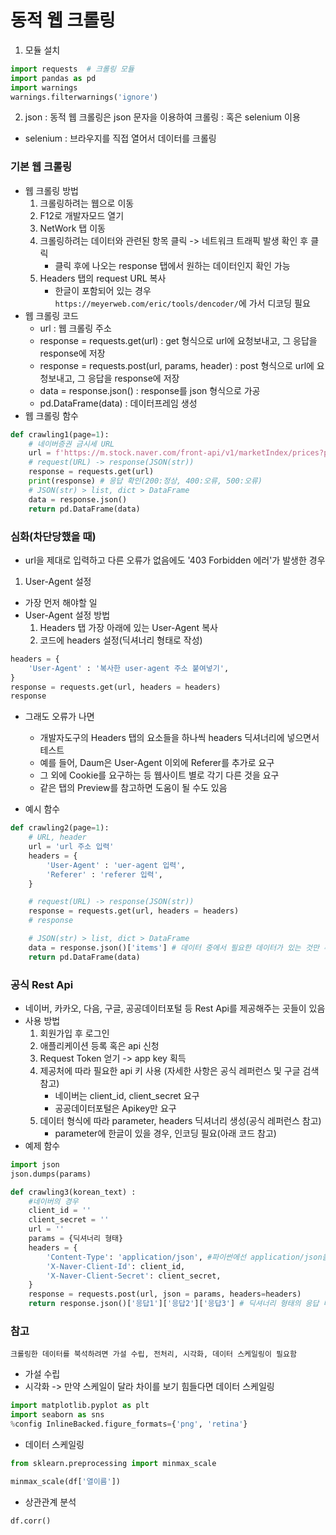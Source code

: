 # 동적 웹 크롤링

1. 모듈 설치
```python
import requests  # 크롤링 모듈
import pandas as pd
import warnings
warnings.filterwarnings('ignore')
```

2. json
 : 동적 웹 크롤링은 json 문자을 이용하여 크롤링
 : 혹은 selenium 이용
 * selenium : 브라우지를 직접 열어서 데이터를 크롤링

### 기본 웹 크롤링
* 웹 크롤링 방법
    1. 크롤링하려는 웹으로 이동
    2. F12로 개발자모드 열기
    3. NetWork 탭 이동
    4. 크롤링하려는 데이터와 관련된 항목 클릭 -> 네트워크 트래픽 발생 확인 후 클릭
        * 클릭 후에 나오는 response 탭에서 원하는 데이터인지 확인 가능
    5. Headers 탭의 request URL 복사
        * 한글이 포함되어 있는 경우 `https://meyerweb.com/eric/tools/dencoder/`에 가서 디코딩 필요
* 웹 크롤링 코드
    * url : 웹 크롤링 주소
    * response = requests.get(url) : get 형식으로 url에 요청보내고, 그 응답을 response에 저장
    * response = requests.post(url, params, header) : post 형식으로 url에 요청보내고, 그 응답을 response에 저장
    * data = response.json() : response를 json 형식으로 가공
    * pd.DataFrame(data) : 데이터프레임 생성
* 웹 크롤링 함수
```python
def crawling1(page=1): 
    # 네이버증권 금시세 URL 
    url = f'https://m.stock.naver.com/front-api/v1/marketIndex/prices?page={page}&category=energy&reutersCode=CLcv1'
    # request(URL) -> response(JSON(str)) 
    response = requests.get(url)
    print(response) # 응답 확인(200:정상, 400:오류, 500:오류)
    # JSON(str) > list, dict > DataFrame
    data = response.json()
    return pd.DataFrame(data)
```

### 심화(차단당했을 때)
* url을 제대로 입력하고 다른 오류가 없음에도 '403 Forbidden 에러'가 발생한 경우

1. User-Agent 설정
* 가장 먼저 해야할 일
* User-Agent 설정 방법
    1. Headers 탭 가장 아래에 있는 User-Agent 복사
    2. 코드에 headers 설정(딕셔너리 형태로 작성)
```python
headers = {
    'User-Agent' : '복사한 user-agent 주소 붙여넣기',
}
response = requests.get(url, headers = headers)
response
```

* 그래도 오류가 나면
    * 개발자도구의 Headers 탭의 요소들을 하나씩 headers 딕셔너리에 넣으면서 테스트
    * 예를 들어, Daum은 User-Agent 이외에 Referer를 추가로 요구
    * 그 외에 Cookie를 요구하는 등 웹사이트 별로 각기 다른 것을 요구
    * 같은 탭의 Preview를 참고하면 도움이 될 수도 있음

* 예시 함수
```python
def crawling2(page=1): 
    # URL, header
    url = 'url 주소 입력'
    headers = {
        'User-Agent' : 'uer-agent 입력',
        'Referer' : 'referer 입력',
    }

    # request(URL) -> response(JSON(str)) 
    response = requests.get(url, headers = headers)
    # response

    # JSON(str) > list, dict > DataFrame
    data = response.json()['items'] # 데이터 중에서 필요한 데이터가 있는 것만 추출
    return pd.DataFrame(data)
```


### 공식 Rest Api
* 네이버, 카카오, 다음, 구글, 공공데이터포털 등 Rest Api를 제공해주는 곳들이 있음
* 사용 방법
    1. 회원가입 후 로그인
    2. 애플리케이션 등록 혹은 api 신청
    3. Request Token 얻기 -> app key 획득
    4. 제공처에 따라 필요한 api 키 사용 (자세한 사항은 공식 레퍼런스 및 구글 검색 참고)
        * 네이버는 client_id, client_secret 요구
        * 공공데이터포털은 Apikey만 요구
    5. 데이터 형식에 따라 parameter, headers 딕셔너리 생성(공식 레퍼런스 참고)
        * parameter에 한글이 있을 경우, 인코딩 필요(아래 코드 참고)
* 예제 함수
```python
import json
json.dumps(params)
```
```python
def crawling3(korean_text) : 
    #네이버의 경우
    client_id = ''
    client_secret = ''
    url = ''
    params = {딕셔너리 형태}
    headers = {
        'Content-Type': 'application/json', #파이썬에선 application/json을 사용
        'X-Naver-Client-Id': client_id,
        'X-Naver-Client-Secret': client_secret,
    }
    response = requests.post(url, json = params, headers=headers)
    return response.json()['응답1']['응답2']['응답3'] # 딕셔너리 형태의 응답 내부의 내부의 내부의 데이터 추출
```


### 참고
`크롤링한 데이터를 북석하려면 가설 수립, 전처리, 시각화, 데이터 스케일링이 필요함`
* 가설 수립
* 시각화 -> 만약 스케일이 달라 차이를 보기 힘들다면 데이터 스케일링
```python
import matplotlib.pyplot as plt 
import seaborn as sns
%config InlineBacked.figure_formats={'png', 'retina'}
```
* 데이터 스케일링 
```python
from sklearn.preprocessing import minmax_scale

minmax_scale(df['열이름'])
```
* 상관관계 분석
```python
df.corr()
```